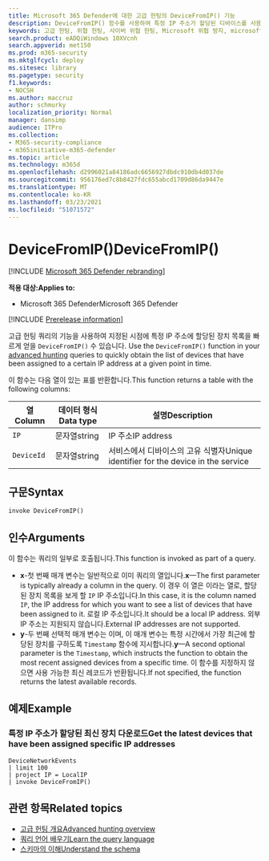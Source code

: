 ```yaml
---
title: Microsoft 365 Defender에 대한 고급 헌팅의 DeviceFromIP() 기능
description: DeviceFromIP() 함수를 사용하여 특정 IP 주소가 할당된 디바이스를 사용하는 방법을 학습
keywords: 고급 헌팅, 위협 헌팅, 사이버 위협 헌팅, Microsoft 위협 방지, microsoft 365, mtp, m365, 검색, 쿼리, 원격 분석, schema reference, kusto, device, devicefromIP, function, enrichment
search.product: eADQiWindows 10XVcnh
search.appverid: met150
ms.prod: m365-security
ms.mktglfcycl: deploy
ms.sitesec: library
ms.pagetype: security
f1.keywords:
- NOCSH
ms.author: maccruz
author: schmurky
localization_priority: Normal
manager: dansimp
audience: ITPro
ms.collection:
- M365-security-compliance
- m365initiative-m365-defender
ms.topic: article
ms.technology: m365d
ms.openlocfilehash: d2996021a84186adc6656927dbdc910db4d037de
ms.sourcegitcommit: 956176ed7c8b8427fdc655abcd1709d86da9447e
ms.translationtype: MT
ms.contentlocale: ko-KR
ms.lasthandoff: 03/23/2021
ms.locfileid: "51071572"
---
```

# <a name="devicefromip"></a><span data-ttu-id="47d58-104">DeviceFromIP()</span><span class="sxs-lookup"><span data-stu-id="47d58-104">DeviceFromIP()</span></span>

[!INCLUDE [Microsoft 365 Defender rebranding](../includes/microsoft-defender.md)]


<span data-ttu-id="47d58-105">**적용 대상:**</span><span class="sxs-lookup"><span data-stu-id="47d58-105">**Applies to:**</span></span>
- <span data-ttu-id="47d58-106">Microsoft 365 Defender</span><span class="sxs-lookup"><span data-stu-id="47d58-106">Microsoft 365 Defender</span></span>


[!INCLUDE [Prerelease information](../includes/prerelease.md)]


<span data-ttu-id="47d58-107">고급 헌팅 쿼리의 기능을 사용하여 지정된 시점에 특정 IP 주소에 할당된 장치 목록을 빠르게 얻을 `DeviceFromIP()` 수 있습니다. [](advanced-hunting-overview.md)</span><span class="sxs-lookup"><span data-stu-id="47d58-107">Use the `DeviceFromIP()` function in your [advanced hunting](advanced-hunting-overview.md) queries to quickly obtain the list of devices that have been assigned to a certain IP address at a given point in time.</span></span> 

<span data-ttu-id="47d58-108">이 함수는 다음 열이 있는 표를 반환합니다.</span><span class="sxs-lookup"><span data-stu-id="47d58-108">This function returns a table with the following columns:</span></span>

| <span data-ttu-id="47d58-109">열</span><span class="sxs-lookup"><span data-stu-id="47d58-109">Column</span></span> | <span data-ttu-id="47d58-110">데이터 형식</span><span class="sxs-lookup"><span data-stu-id="47d58-110">Data type</span></span> | <span data-ttu-id="47d58-111">설명</span><span class="sxs-lookup"><span data-stu-id="47d58-111">Description</span></span> |
|------------|-------------|-------------|
| `IP` | <span data-ttu-id="47d58-112">문자열</span><span class="sxs-lookup"><span data-stu-id="47d58-112">string</span></span> | <span data-ttu-id="47d58-113">IP 주소</span><span class="sxs-lookup"><span data-stu-id="47d58-113">IP address</span></span>  |
| `DeviceId` | <span data-ttu-id="47d58-114">문자열</span><span class="sxs-lookup"><span data-stu-id="47d58-114">string</span></span> | <span data-ttu-id="47d58-115">서비스에서 디바이스의 고유 식별자</span><span class="sxs-lookup"><span data-stu-id="47d58-115">Unique identifier for the device in the service</span></span> |


## <a name="syntax"></a><span data-ttu-id="47d58-116">구문</span><span class="sxs-lookup"><span data-stu-id="47d58-116">Syntax</span></span>

```kusto
invoke DeviceFromIP()
```

## <a name="arguments"></a><span data-ttu-id="47d58-117">인수</span><span class="sxs-lookup"><span data-stu-id="47d58-117">Arguments</span></span>

<span data-ttu-id="47d58-118">이 함수는 쿼리의 일부로 호출됩니다.</span><span class="sxs-lookup"><span data-stu-id="47d58-118">This function is invoked as part of a query.</span></span>

- <span data-ttu-id="47d58-119">**x**-첫 번째 매개 변수는 일반적으로 이미 쿼리의 열입니다.</span><span class="sxs-lookup"><span data-stu-id="47d58-119">**x**—The first parameter is typically already a column in the query.</span></span> <span data-ttu-id="47d58-120">이 경우 이 열은 이라는 열로, 할당된 장치 목록을 보게 할 `IP` IP 주소입니다.</span><span class="sxs-lookup"><span data-stu-id="47d58-120">In this case, it is the column named `IP`, the IP address for which you want to see a list of devices that have been assigned to it.</span></span> <span data-ttu-id="47d58-121">로컬 IP 주소입니다.</span><span class="sxs-lookup"><span data-stu-id="47d58-121">It should be a local IP address.</span></span> <span data-ttu-id="47d58-122">외부 IP 주소는 지원되지 않습니다.</span><span class="sxs-lookup"><span data-stu-id="47d58-122">External IP addresses are not supported.</span></span>
- <span data-ttu-id="47d58-123">**y**-두 번째 선택적 매개 변수는 이며, 이 매개 변수는 특정 시간에서 가장 최근에 할당된 장치를 구하도록 `Timestamp` 함수에 지시합니다.</span><span class="sxs-lookup"><span data-stu-id="47d58-123">**y**—A second optional parameter is the `Timestamp`, which instructs the function to obtain the most recent assigned devices from a specific time.</span></span> <span data-ttu-id="47d58-124">이 함수를 지정하지 않으면 사용 가능한 최신 레코드가 반환됩니다.</span><span class="sxs-lookup"><span data-stu-id="47d58-124">If not specified, the function returns the latest available records.</span></span>

## <a name="example"></a><span data-ttu-id="47d58-125">예제</span><span class="sxs-lookup"><span data-stu-id="47d58-125">Example</span></span>


### <a name="get-the-latest-devices-that-have-been-assigned-specific-ip-addresses"></a><span data-ttu-id="47d58-126">특정 IP 주소가 할당된 최신 장치 다운로드</span><span class="sxs-lookup"><span data-stu-id="47d58-126">Get the latest devices that have been assigned specific IP addresses</span></span>

```kusto
DeviceNetworkEvents 
| limit 100 
| project IP = LocalIP 
| invoke DeviceFromIP()
```

## <a name="related-topics"></a><span data-ttu-id="47d58-127">관련 항목</span><span class="sxs-lookup"><span data-stu-id="47d58-127">Related topics</span></span>
- [<span data-ttu-id="47d58-128">고급 헌팅 개요</span><span class="sxs-lookup"><span data-stu-id="47d58-128">Advanced hunting overview</span></span>](advanced-hunting-overview.md)
- [<span data-ttu-id="47d58-129">쿼리 언어 배우기</span><span class="sxs-lookup"><span data-stu-id="47d58-129">Learn the query language</span></span>](advanced-hunting-query-language.md)
- [<span data-ttu-id="47d58-130">스키마의 이해</span><span class="sxs-lookup"><span data-stu-id="47d58-130">Understand the schema</span></span>](advanced-hunting-schema-tables.md)
